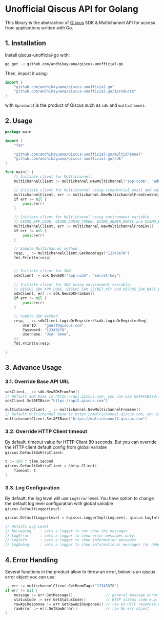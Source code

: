 # Unofficial Qiscus API for Golang

This library is the abstraction of [Qiscus](https://www.qiscus.com) SDK & Multichannel API for access from applications written with Go.

## 1. Installation
Install qiscus-unofficial-go with:

```sh
go get -u github.com/andhikayuana/qiscus-unofficial-go
```

Then, import it using:

```go
import (
    "github.com/andhikayuana/qiscus-unofficial-go"
    "github.com/andhikayuana/qiscus-unofficial-go/$product$"
)
```
with `$product$` is the product of Qiscus such as `sdk` and `multichannel`.

## 2. Usage
```go
package main

import (
	"fmt"

	"github.com/andhikayuana/qiscus-unofficial-go/multichannel"
	"github.com/andhikayuana/qiscus-unofficial-go/sdk"
)

func main() {
	// Initiate client for Multichannel.
	multichannelClient := multichannel.NewMultichannel("app-code", "admin-token", "admin-email")

	// Initiate client for Multichannel using creadential email and password admin.
	multichannelClient, err := multichannel.NewMultichannelFromCredential("example@mail.com", "password")
	if err != nil {
		panic(err)
	}

	// Initiate client for Multichannel using environment variable.
	// QISMO_APP_CODE, QISMO_ADMIN_TOKEN, QISMO_ADMIN_EMAIL and QISMO_BASE_URL --optional
	multichannelClient, err := multichannel.NewMultichannelFromEnv()
	if err != nil {
		panic(err)
	}

	// Sample Multichannel method.
	resp, _ := multichannelClient.GetRoomTags("12345678")
	fmt.Println(resp)


	// Initiate client for SDK.
	sdkClient := sdk.NewSDK("app-code", "secret-key")
	
	// Initiate client for SDK using environment variable.
	// QISCUS_SDK_APP_CODE, QISCUS_SDK_SECRET_KEY and QISCUS_SDK_BASE_URL --optional
	sdkClient, err := sdk.NewSDKFromEnv()
	if err != nil {
		panic(err)
	}

	// Sample SDK method.
	resp, _ := sdkClient.LoginOrRegister(&sdk.LoginOrRegisterReq{
		UserID:   "guest@qiscus.com",
		Password: "12345678",
		Username: "User Demo",
	})
	fmt.Println(resp)

}

```

## 3. Advance Usage
### 3.1. Override Base API URL
```go
sdkClient,_ := sdk.NewSDKFromEnv()
// Default SDK base is https://api.qiscus.com, you can use SetAPIBase() to override.
sdkClient.SetAPIBase("https://api2.qiscus.com")

multichannelClient, _ := multichannel.NewMultichannelFromEnv()
// Default Multichannel base is https://multichannel.qiscus.com, you can use SetAPIBase() to override.
multichannelClient.SetAPIBase("https://multichannel2.qiscus.com")
```

### 3.2. Override HTTP Client timeout
By default, timeout value for HTTP Client 80 seconds. But you can override the HTTP client default config from global variable `qiscus.DefaultGoHttpClient`:
```go
t := 100 * time.Second
qiscus.DefaultGoHttpClient = &http.Client{
	Timeout: t,
}
```

### 3.3. Log Configuration
By default, the log level will use `LogError` level. You have option to change the default log level configuration with global variable `qiscus.DefaultLoggerLevel`:
```go
qiscus.DefaultLoggerLevel = &qiscus.LoggerImpl{LogLevel: qiscus.LogInfo}

// Details Log Level
// NoLogging    : sets a logger to not show the messages
// LogError     : sets a logger to show error messages only.
// LogInfo      : sets a logger to show information messages
// LogDebug     : sets a logger to show informational messages for debugging
```

## 4. Error Handling
Several functions in the product allow to throw an error, below is an qiscus error object you can use:
```go
_, err := multichannelClient.GetRoomTags("12345678")
if err != nil {
	message := err.GetMessage()               // general message error
	statusCode := err.GetStatusCode()         // HTTP status code e.g: 400, 401, etc.
	rawApiResponse := err.GetRawApiResponse() // raw Go HTTP response object
	rawError := err.GetRawError()             // raw Go err object
}
```
